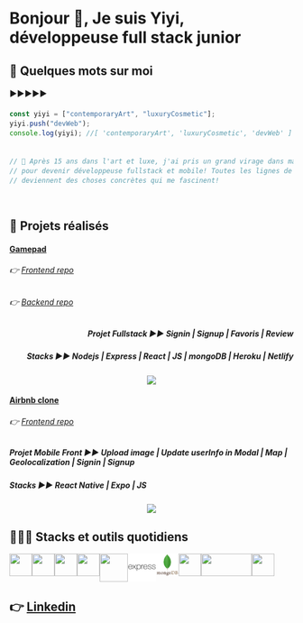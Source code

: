 <h1 align="left">Bonjour 🌈, Je suis Yiyi, développeuse full stack junior</h1>

<h2>👀 Quelques mots sur moi</h2>

<h4>▶︎▶︎▶︎▶︎▶︎</h4>
  
```javascript
const yiyi = ["contemporaryArt", "luxuryCosmetic"];
yiyi.push("devWeb");
console.log(yiyi); //[ 'contemporaryArt', 'luxuryCosmetic', 'devWeb' ]


// 🚀 Après 15 ans dans l'art et luxe, j'ai pris un grand virage dans ma vie: apprendre à coder    
// pour devenir développeuse fullstack et mobile! Toutes les lignes de code
// deviennent des choses concrètes qui me fascinent!


```
<br/>


<h2> 👀 Projets réalisés</h2>
	
#### [Gamepad](https://my-projet-gamepad.netlify.app/)
###### 👉 [Frontend repo](https://github.com/Yiyi41/GamePad-frontend)
###### 👉 [Backend repo](https://github.com/Yiyi41/GamePad-backend)
*<h5 align="right">Projet Fullstack ▶︎▶︎ Signin | Signup | Favoris | Review</h5>*
*<h5 align="right">Stacks ▶︎▶︎ Nodejs | Express | React | JS | mongoDB | Heroku | Netlify  </h5>*

	
	
<p align="center" >
<img align="center" width="900" src="https://res.cloudinary.com/dps4zteie/image/upload/v1654034764/ezgif.com-gif-maker_2_xi6t94.gif"/>
</p>     
   
   


#### [Airbnb clone](https://expo.dev/@yiyi41/NavApp?serviceType=classic&distribution=expo-go)
###### 👉 [Frontend repo](https://github.com/Yiyi41/Airbnb)
*<h5 align="left">Projet Mobile Front ▶︎▶︎ Upload image | Update userInfo in Modal | Map | Geolocalization | Signin | Signup</h5>*
*<h5 align="left">Stacks ▶︎▶︎ React Native | Expo | JS  </h5>*</p>


<p align="center" >
<img align="center" width="300" src="https://res.cloudinary.com/dps4zteie/image/upload/v1654269436/airbnb-demo_mi4tno.gif"/>
  
  
  
  

	
<h2>👩🏻‍💻 Stacks et outils quotidiens</h2>    
 
<p>
<img align="left" width="40" height="40" src="https://cdn.jsdelivr.net/gh/devicons/devicon/icons/react/react-original.svg"/>
<img align="left" width="40" height="40" src="https://cdn.jsdelivr.net/gh/devicons/devicon/icons/javascript/javascript-original.svg" />
<img align="left" width="40" height="40" src="https://cdn.jsdelivr.net/gh/devicons/devicon/icons/html5/html5-original-wordmark.svg" />
<img align="left" width="40" height="40" src="https://cdn.jsdelivr.net/gh/devicons/devicon/icons/css3/css3-original-wordmark.svg" />
<img align="left" width="50" height="50" src="https://cdn.jsdelivr.net/gh/devicons/devicon/icons/nodejs/nodejs-original-wordmark.svg" />
<img align="left" width="50" height="50" src="https://raw.githubusercontent.com/devicons/devicon/master/icons/express/express-original-wordmark.svg"  />
<img align="left" width="40" height="40" src="https://raw.githubusercontent.com/devicons/devicon/master/icons/mongodb/mongodb-original-wordmark.svg" />
<img align="left" width="40" height="40" src="https://cdn.jsdelivr.net/gh/devicons/devicon/icons/heroku/heroku-plain-wordmark.svg" />         
<img align="left" width="90" height="40" src="https://flaviocopes.com/netlify/netlify-logo.png" />
<img align="left" width="40" height="40" src="https://www.vectorlogo.zone/logos/getpostman/getpostman-icon.svg" />
	</p><br/>

<br/>
<br/>

## 👉 [Linkedin](https://www.linkedin.com/in/yiyi-plantinet/)

  


